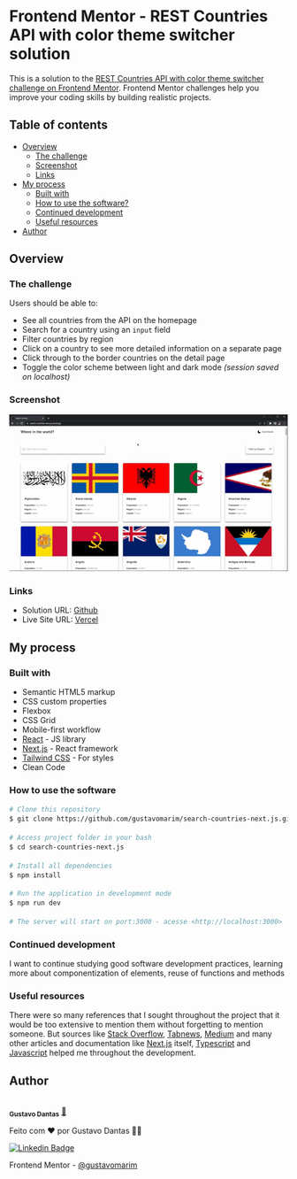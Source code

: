 # Frontend Mentor - REST Countries API with color theme switcher solution

This is a solution to the [REST Countries API with color theme switcher challenge on Frontend Mentor](https://www.frontendmentor.io/challenges/rest-countries-api-with-color-theme-switcher-5cacc469fec04111f7b848ca). Frontend Mentor challenges help you improve your coding skills by building realistic projects. 

## Table of contents

- [Overview](#overview)
  - [The challenge](#the-challenge)
  - [Screenshot](#screenshot)
  - [Links](#links)
- [My process](#my-process)
  - [Built with](#built-with)
  - [How to use the software?](#how-to-use-the-software)
  - [Continued development](#continued-development)
  - [Useful resources](#useful-resources)
- [Author](#author)

## Overview

### The challenge

Users should be able to:

- See all countries from the API on the homepage
- Search for a country using an `input` field
- Filter countries by region
- Click on a country to see more detailed information on a separate page
- Click through to the border countries on the detail page
- Toggle the color scheme between light and dark mode *(session saved on localhost)*

### Screenshot

![Presentation - Rest Country API](./src/assets/images/presentation-rest_country_api.gif)

### Links

- Solution URL: [Github](https://github.com/gustavomarim/search-countries-next.js)
- Live Site URL: [Vercel](https://search-countries-next-js.vercel.app/)

## My process

### Built with

- Semantic HTML5 markup
- CSS custom properties
- Flexbox
- CSS Grid
- Mobile-first workflow
- [React](https://reactjs.org/) - JS library
- [Next.js](https://nextjs.org/) - React framework
- [Tailwind CSS](https://tailwindcss.com/) - For styles
- Clean Code

### How to use the software

```bash
# Clone this repository
$ git clone https://github.com/gustavomarim/search-countries-next.js.git

# Access project folder in your bash
$ cd search-countries-next.js

# Install all dependencies
$ npm install

# Run the application in development mode
$ npm run dev

# The server will start on port:3000 - acesse <http://localhost:3000>
```

### Continued development

I want to continue studying good software development practices, learning more about componentization of elements, reuse of functions and methods

### Useful resources

There were so many references that I sought throughout the project that it would be too extensive to mention them without forgetting to mention someone. But sources like [Stack Overflow](https://stackoverflow.com/), [Tabnews](https://www.tabnews.com.br/), [Medium](https://medium.com/) and many other articles and documentation like [Next.js](https://nextjs.org/) itself, [Typescript](https://www.typescriptlang.org/) and [Javascript](https://developer.mozilla.org/pt-BR/) helped me throughout the development.

## Author

<a href="https://github.com/gustavomarim">
 <img style="border-radius: 50%;" src="https://avatars.githubusercontent.com/u/66189039?s=400&u=491817b0d3a8d48be60c450631a950c9d49154b2&v=4" width="100px;" alt=""/>
 <br />
 <sub><b>Gustavo Dantas</b></sub></a> <a href="https://github.com/gustavomarim" title="GitHub">🚀</a>


Feito com ❤️ por Gustavo Dantas 👋🏽

 [![Linkedin Badge](https://img.shields.io/badge/-LinkedIn-blue?style=flat-square&logo=Linkedin&logoColor=white&link=https://www.linkedin.com/in/gustavodantasmarim/)](https://www.linkedin.com/in/gustavodantasmarim/) 

Frontend Mentor - [@gustavomarim](https://www.frontendmentor.io/profile/gustavomarim)


